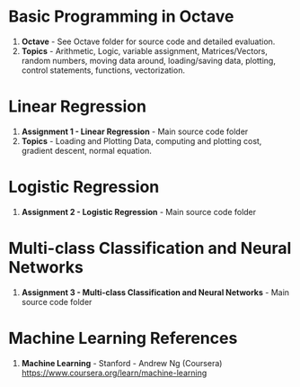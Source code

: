 #   Basic Programming in Octave	
1.  **Octave**      - See Octave folder for source code and detailed evaluation. 
2.  **Topics** 		- Arithmetic, Logic, variable assignment, Matrices/Vectors, random numbers, moving data around, loading/saving data, plotting, control statements, functions, vectorization. 

#  Linear Regression
1.  **Assignment 1 - Linear Regression**  - Main source code folder
2.  **Topics** - Loading and Plotting Data, computing and plotting cost, gradient descent, normal equation. 

#  Logistic Regression
1.  **Assignment 2 - Logistic Regression**  - Main source code folder

#  Multi-class Classification and Neural Networks
1.  **Assignment 3 - Multi-class Classification and Neural Networks**  - Main source code folder

# Machine Learning References
1.  **Machine Learning** - Stanford - Andrew Ng (Coursera)   
    https://www.coursera.org/learn/machine-learning
